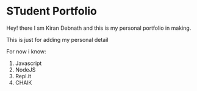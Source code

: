 # STudent Portfolio

Hey! there I sm Kiran Debnath and this is my personal  portfolio in making.

This is just for adding my personal detail

For now i know:

1. Javascript
1. NodeJS
1. Repl.it
1. CHAlK

